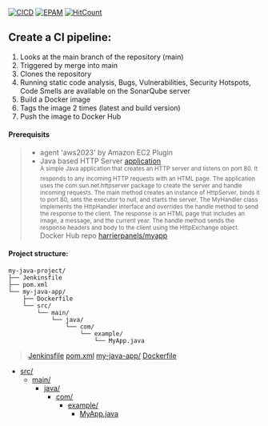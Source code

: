 [![CICD](https://img.shields.io/badge/HarrierPanels-CI%2FCD-blue)](./)
[![EPAM](https://img.shields.io/badge/Cloud&DevOps%20UA%20Lab%202nd%20Path-Jenkins%20Task-orange)](./)
[![HitCount](https://hits.dwyl.com/HarrierPanels/my-java-project.svg?style=flat&show=unique)](http://hits.dwyl.com/HarrierPanels/my-java-project)
<br>
## Create a CI pipeline:
1. Looks at the main branch of the repository (main)
2. Triggered by merge into main
3. Clones the repository
4. Running static code analysis, Bugs, Vulnerabilities, Security Hotspots, Code Smells are available on the SonarQube server
5. Build a Docker image
6. Tags the image 2 times (latest and build version)
7. Push the image to Docker Hub
#### Prerequisits
> - agent 'aws2023' by Amazon EC2 Plugin<br>
> - Java based HTTP Server [application](my-java-app/src/main/java/com/example/MyApp.java)<br>
<sup>A simple Java application that creates an HTTP server and listens on port 80. It responds to any incoming HTTP requests with an HTML page. The application uses the com.sun.net.httpserver package to create the server and handle incoming requests. The main method creates an instance of HttpServer, binds it to port 80, sets the executor to null, and starts the server. The MyHandler class implements the HttpHandler interface and overrides the handle method to send the response to the client. The response is an HTML page that includes an image, a message, and the current year. The handle method sends the response headers and body to the client using the HttpExchange object.</sup><br>
> Docker Hub repo <a href="https://hub.docker.com/repository/docker/harrierpanels/myapp">harrierpanels/myapp</a>
#### Project structure:
```
my-java-project/
├── Jenkinsfile
├── pom.xml
└── my-java-app/
    ├── Dockerfile
    └── src/
        └── main/
            └── java/
                └── com/
                    └── example/
                        └── MyApp.java
```
> [Jenkinsfile](./Jenkinsfile)
>  [pom.xml](./pom.xml)
>  [my-java-app/](./my-java-app/)
>    [Dockerfile](./my-java-app/Dockerfile)
  - [src/](./my-java-app/src/)
    - [main/](./my-java-app/src/main/)
      - [java/](./my-java-app/src/main/java/)
        - [com/](./my-java-app/src/main/java/com/)
          - [example/](./my-java-app/src/main/java/com/example/)
            - [MyApp.java](./my-java-app/src/main/java/com/example/MyApp.java)

